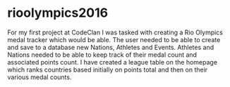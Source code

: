 # rioolympics2016
For my first project at CodeClan I was tasked with creating a Rio Olympics medal tracker which would be able. The user needed
to be able to create and save to a database new Nations, Athletes and Events. Athletes and Nations needed to be able to keep 
track of their medal count and associated points count.
I have created a league table on the homepage which ranks countries based initially on points total and then on their various 
medal counts.
